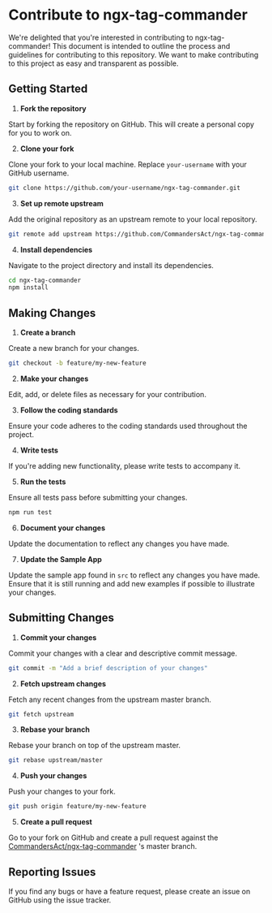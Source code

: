 # Contribute to ngx-tag-commander

We're delighted that you're interested in contributing to ngx-tag-commander! This document is intended to outline the process and guidelines for contributing to this repository. We want to make contributing to this project as easy and transparent as possible.

## Getting Started

1. **Fork the repository**

Start by forking the repository on GitHub. This will create a personal copy for you to work on.

2. **Clone your fork**

Clone your fork to your local machine. Replace `your-username` with your GitHub username.

```bash
git clone https://github.com/your-username/ngx-tag-commander.git
```

3. **Set up remote upstream**

Add the original repository as an upstream remote to your local repository.

```bash
git remote add upstream https://github.com/CommandersAct/ngx-tag-commander.git
```

4. **Install dependencies**

Navigate to the project directory and install its dependencies.

```bash
cd ngx-tag-commander
npm install
```

## Making Changes

1. **Create a branch**

Create a new branch for your changes.

```bash
git checkout -b feature/my-new-feature
```

2. **Make your changes**

Edit, add, or delete files as necessary for your contribution.

3. **Follow the coding standards**

Ensure your code adheres to the coding standards used throughout the project.

4. **Write tests**

If you're adding new functionality, please write tests to accompany it.

5. **Run the tests**

Ensure all tests pass before submitting your changes.

```bash
npm run test
```

6. **Document your changes**

Update the documentation to reflect any changes you have made.

7. **Update the Sample App**

Update the sample app found in `src` to reflect any changes you have made. Ensure that it is still running and add new examples if possible to illustrate your changes.


## Submitting Changes

1. **Commit your changes**

Commit your changes with a clear and descriptive commit message.

```bash
git commit -m "Add a brief description of your changes"
```

2. **Fetch upstream changes**

Fetch any recent changes from the upstream master branch.

```bash
git fetch upstream
```

3. **Rebase your branch**

Rebase your branch on top of the upstream master.

```bash
git rebase upstream/master
```

4. **Push your changes**

Push your changes to your fork.

```bash
git push origin feature/my-new-feature
```

5. **Create a pull request**

Go to your fork on GitHub and create a pull request against the [CommandersAct/ngx-tag-commander](https://github.com/CommandersAct/ngx-tag-commander) 's master branch.

## Reporting Issues

If you find any bugs or have a feature request, please create an issue on GitHub using the issue tracker.
